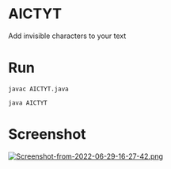 # AICTYT
Add invisible characters to your text

# Run
`javac AICTYT.java`

`java AICTYT`

# Screenshot
[![Screenshot-from-2022-06-29-16-27-42.png](https://i.postimg.cc/7hs1bjLp/Screenshot-from-2022-06-29-16-27-42.png)](https://postimg.cc/MfBfFPVD)
